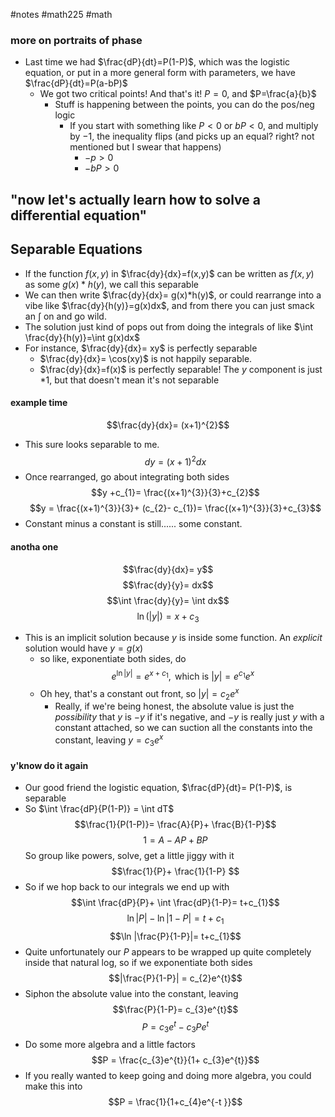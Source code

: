#notes #math225 #math 

### more on portraits of phase
- Last time we had $\frac{dP}{dt}=P(1-P)$, which was the logistic equation, or put in a more general form with parameters, we have $\frac{dP}{dt}=P(a-bP)$
	- We got two critical points! And that's it! $P=0$, and $P=\frac{a}{b}$ 
		- Stuff is happening between the points, you can do the pos/neg logic
			- If you start with something like $P <0$ or $bP < 0$, and multiply by $-1$, the inequality flips (and picks up an equal? right? not mentioned but I swear that happens)
				- $-p >0$
				- $-bP > 0$

## "now let's actually learn how to solve a differential equation"

## Separable Equations
- If the function $f(x,y)$ in $\frac{dy}{dx}=f(x,y)$ can be written as $f(x,y)$ as some $g(x)*h(y)$, we call this separable
- We can then write $\frac{dy}{dx}= g(x)*h(y)$, or could rearrange into a vibe like $\frac{dy}{h(y)}=g(x)dx$, and from there you can just smack an $\int$ on and go wild.
- The solution just kind of pops out from doing the integrals of like $\int \frac{dy}{h(y)}=\int g(x)dx$ 
- For instance, $\frac{dy}{dx}= xy$ is perfectly separable
	- $\frac{dy}{dx}= \cos(xy)$ is not happily separable. 
	- $\frac{dy}{dx}=f(x)$ is perfectly separable! The $y$ component is just $*1$, but that doesn't mean it's not separable
#### example time
$$\frac{dy}{dx}= (x+1)^{2}$$
- This sure looks separable to me.
$$dy = (x+1)^{2}dx$$
- Once rearranged, go about integrating both sides
$$y +c_{1}= \frac{(x+1)^{3}}{3}+c_{2}$$
$$y =  \frac{(x+1)^{3}}{3}+ (c_{2}- c_{1})= \frac{(x+1)^{3}}{3}+c_{3}$$
- Constant minus a constant is still...... some constant. 
#### anotha one
$$\frac{dy}{dx}= y$$ $$\frac{dy}{y}= dx$$
$$\int \frac{dy}{y}= \int dx$$
$$\ln(|y|) = x+c_{3}$$
- This is an implicit solution because $y$ is inside some function. An *explicit* solution would have $y=g(x)$ 
	- so like, exponentiate both sides, do $$e^{\ln|y|}=e^{x+c_{1}}, \text{ which is } |y| = e^{c_{1}} e^{x}$$
	- Oh hey, that's a constant out front, so $|y| = c_{2}e^{x}$ 
		- Really, if we're being honest, the absolute value is just the *possibility* that $y$ is $-y$ if it's negative, and $-y$ is really just $y$ with a constant attached, so we can suction all the constants into the constant, leaving $y=c_{3}e^{x}$ 

#### y'know do it again
- Our good friend the logistic equation, $\frac{dP}{dt}= P(1-P)$, is separable
- So $\int \frac{dP}{P(1-P)} = \int dT$
$$\frac{1}{P(1-P)}= \frac{A}{P}+ \frac{B}{1-P}$$
$$1 = A-AP +BP$$
So group like powers, solve, get a little jiggy with it
$$\frac{1}{P}+ \frac{1}{1-P} $$
- So if we hop back to our integrals we end up with
$$\int \frac{dP}{P}+ \int \frac{dP}{1-P}= t+c_{1}$$
$$\ln|P| - \ln| 1-P| = t+c_{1}$$
$$\ln |\frac{P}{1-P}|= t+c_{1}$$
- Quite unfortunately our $P$ appears to be wrapped up quite completely inside that natural log, so if we exponentiate both sides
$$|\frac{P}{1-P}| = c_{2}e^{t}$$
- Siphon the absolute value into the constant, leaving 
$$\frac{P}{1-P}= c_{3}e^{t}$$
$$P = c_{3}e^{t}- c_{3}Pe^{t}$$
- Do some more algebra and a little factors
$$P = \frac{c_{3}e^{t}}{1+ c_{3}e^{t}}$$
- If you really wanted to keep going and doing more algebra, you could make this into $$P = \frac{1}{1+c_{4}e^{-t }}$$

